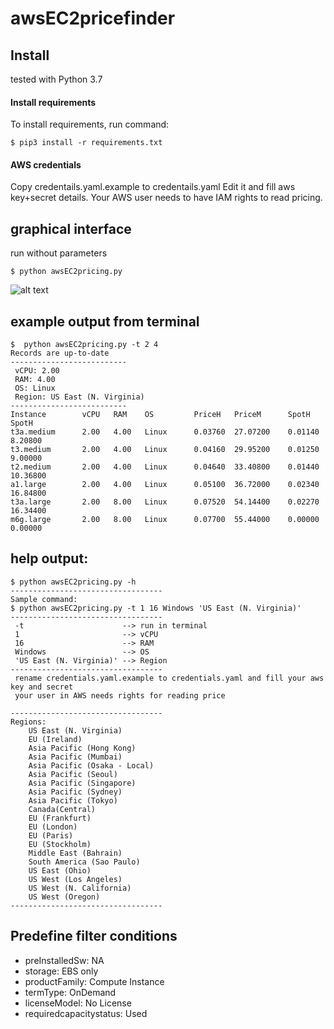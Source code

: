 # awsEC2pricefinder

## Install
tested with Python 3.7

#### Install requirements
To install requirements, run command:
```
$ pip3 install -r requirements.txt
```
#### AWS credentials
Copy credentails.yaml.example to credentails.yaml
Edit it and fill aws key+secret details. 
Your AWS user needs to have IAM rights to read pricing.

## graphical interface
run without parameters
```
$ python awsEC2pricing.py
```

![alt text](https://i.ibb.co/4WdgTzm/image.png)

## example output from terminal
```
$  python awsEC2pricing.py -t 2 4 
Records are up-to-date
--------------------------
 vCPU: 2.00
 RAM: 4.00
 OS: Linux
 Region: US East (N. Virginia)
--------------------------
Instance        vCPU   RAM    OS         PriceH   PriceM      SpotH    SpotH   
t3a.medium      2.00   4.00   Linux      0.03760  27.07200    0.01140  8.20800
t3.medium       2.00   4.00   Linux      0.04160  29.95200    0.01250  9.00000
t2.medium       2.00   4.00   Linux      0.04640  33.40800    0.01440  10.36800
a1.large        2.00   4.00   Linux      0.05100  36.72000    0.02340  16.84800
t3a.large       2.00   8.00   Linux      0.07520  54.14400    0.02270  16.34400
m6g.large       2.00   8.00   Linux      0.07700  55.44000    0.00000  0.00000
```

## help output:
```
$ python awsEC2pricing.py -h
----------------------------------
Sample command:
$ python awsEC2pricing.py -t 1 16 Windows 'US East (N. Virginia)'
----------------------------------
 -t                      --> run in terminal
 1                       --> vCPU
 16                      --> RAM
 Windows                 --> OS
 'US East (N. Virginia)' --> Region
----------------------------------
 rename credentials.yaml.example to credentials.yaml and fill your aws key and secret
 your user in AWS needs rights for reading price

----------------------------------
Regions:
    US East (N. Virginia)
    EU (Ireland)
    Asia Pacific (Hong Kong)
    Asia Pacific (Mumbai)
    Asia Pacific (Osaka - Local)
    Asia Pacific (Seoul)
    Asia Pacific (Singapore)
    Asia Pacific (Sydney)
    Asia Pacific (Tokyo)
    Canada(Central)
    EU (Frankfurt)
    EU (London)
    EU (Paris)
    EU (Stockholm)
    Middle East (Bahrain)
    South America (Sao Paulo)
    US East (Ohio)
    US West (Los Angeles)
    US West (N. California)
    US West (Oregon)
----------------------------------
```
## Predefine filter conditions 

- preInstalledSw: NA 
- storage: EBS only 
- productFamily: Compute Instance
- termType: OnDemand
- licenseModel: No License 
- requiredcapacitystatus: Used